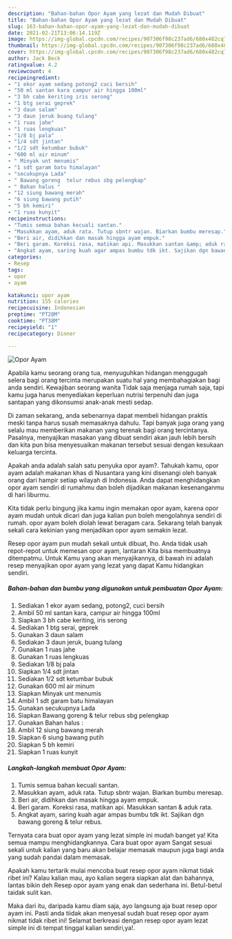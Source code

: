```yaml
---
description: "Bahan-bahan Opor Ayam yang lezat dan Mudah Dibuat"
title: "Bahan-bahan Opor Ayam yang lezat dan Mudah Dibuat"
slug: 163-bahan-bahan-opor-ayam-yang-lezat-dan-mudah-dibuat
date: 2021-02-21T13:06:14.119Z
image: https://img-global.cpcdn.com/recipes/907306f98c237ad6/680x482cq70/opor-ayam-foto-resep-utama.jpg
thumbnail: https://img-global.cpcdn.com/recipes/907306f98c237ad6/680x482cq70/opor-ayam-foto-resep-utama.jpg
cover: https://img-global.cpcdn.com/recipes/907306f98c237ad6/680x482cq70/opor-ayam-foto-resep-utama.jpg
author: Jack Beck
ratingvalue: 4.2
reviewcount: 4
recipeingredient:
- "1 ekor ayam sedang potong2 cuci bersih"
- "50 ml santan kara campur air hingga 100ml"
- "3 bh cabe keriting iris serong"
- "1 btg serai geprek"
- "3 daun salam"
- "3 daun jeruk buang tulang"
- "1 ruas jahe"
- "1 ruas lengkuas"
- "1/8 bj pala"
- "1/4 sdt jintan"
- "1/2 sdt ketumbar bubuk"
- "600 ml air minum"
- " Minyak unt menumis"
- "1 sdt garam batu himalayan"
- "secukupnya Lada"
- " Bawang goreng  telur rebus sbg pelengkap"
- " Bahan halus "
- "12 siung bawang merah"
- "6 siung bawang putih"
- "5 bh kemiri"
- "1 ruas kunyit"
recipeinstructions:
- "Tumis semua bahan kecuali santan."
- "Masukkan ayam, aduk rata. Tutup sbntr wajan. Biarkan bumbu meresap."
- "Beri air, didihkan dan masak hingga ayam empuk."
- "Beri garam. Koreksi rasa, matikan api. Masukkan santan &amp; aduk rata."
- "Angkat ayam, saring kuah agar ampas bumbu tdk ikt. Sajikan dgn bawang goreng &amp; telur rebus."
categories:
- Resep
tags:
- opor
- ayam

katakunci: opor ayam 
nutrition: 155 calories
recipecuisine: Indonesian
preptime: "PT28M"
cooktime: "PT38M"
recipeyield: "1"
recipecategory: Dinner

---
```



![Opor Ayam](https://img-global.cpcdn.com/recipes/907306f98c237ad6/680x482cq70/opor-ayam-foto-resep-utama.jpg)

Apabila kamu seorang orang tua, menyuguhkan hidangan menggugah selera bagi orang tercinta merupakan suatu hal yang membahagiakan bagi anda sendiri. Kewajiban seorang  wanita Tidak saja menjaga rumah saja, tapi kamu juga harus menyediakan keperluan nutrisi terpenuhi dan juga santapan yang dikonsumsi anak-anak mesti sedap.

Di zaman  sekarang, anda sebenarnya dapat membeli hidangan praktis meski tanpa harus susah memasaknya dahulu. Tapi banyak juga orang yang selalu mau memberikan makanan yang terenak bagi orang tercintanya. Pasalnya, menyajikan masakan yang dibuat sendiri akan jauh lebih bersih dan kita pun bisa menyesuaikan makanan tersebut sesuai dengan kesukaan keluarga tercinta. 



Apakah anda adalah salah satu penyuka opor ayam?. Tahukah kamu, opor ayam adalah makanan khas di Nusantara yang kini disenangi oleh banyak orang dari hampir setiap wilayah di Indonesia. Anda dapat menghidangkan opor ayam sendiri di rumahmu dan boleh dijadikan makanan kesenanganmu di hari liburmu.

Kita tidak perlu bingung jika kamu ingin memakan opor ayam, karena opor ayam mudah untuk dicari dan juga kalian pun boleh mengolahnya sendiri di rumah. opor ayam boleh diolah lewat beragam cara. Sekarang telah banyak sekali cara kekinian yang menjadikan opor ayam semakin lezat.

Resep opor ayam pun mudah sekali untuk dibuat, lho. Anda tidak usah repot-repot untuk memesan opor ayam, lantaran Kita bisa membuatnya ditempatmu. Untuk Kamu yang akan menyajikannya, di bawah ini adalah resep menyajikan opor ayam yang lezat yang dapat Kamu hidangkan sendiri.

<!--inarticleads1-->

##### Bahan-bahan dan bumbu yang digunakan untuk pembuatan Opor Ayam:

1. Sediakan 1 ekor ayam sedang, potong2, cuci bersih
1. Ambil 50 ml santan kara, campur air hingga 100ml
1. Siapkan 3 bh cabe keriting, iris serong
1. Sediakan 1 btg serai, geprek
1. Gunakan 3 daun salam
1. Sediakan 3 daun jeruk, buang tulang
1. Gunakan 1 ruas jahe
1. Gunakan 1 ruas lengkuas
1. Sediakan 1/8 bj pala
1. Siapkan 1/4 sdt jintan
1. Sediakan 1/2 sdt ketumbar bubuk
1. Gunakan 600 ml air minum
1. Siapkan  Minyak unt menumis
1. Ambil 1 sdt garam batu himalayan
1. Gunakan secukupnya Lada
1. Siapkan  Bawang goreng &amp; telur rebus sbg pelengkap
1. Gunakan  Bahan halus :
1. Ambil 12 siung bawang merah
1. Siapkan 6 siung bawang putih
1. Siapkan 5 bh kemiri
1. Siapkan 1 ruas kunyit




<!--inarticleads2-->

##### Langkah-langkah membuat Opor Ayam:

1. Tumis semua bahan kecuali santan.
1. Masukkan ayam, aduk rata. Tutup sbntr wajan. Biarkan bumbu meresap.
1. Beri air, didihkan dan masak hingga ayam empuk.
1. Beri garam. Koreksi rasa, matikan api. Masukkan santan &amp; aduk rata.
1. Angkat ayam, saring kuah agar ampas bumbu tdk ikt. Sajikan dgn bawang goreng &amp; telur rebus.




Ternyata cara buat opor ayam yang lezat simple ini mudah banget ya! Kita semua mampu menghidangkannya. Cara buat opor ayam Sangat sesuai sekali untuk kalian yang baru akan belajar memasak maupun juga bagi anda yang sudah pandai dalam memasak.

Apakah kamu tertarik mulai mencoba buat resep opor ayam nikmat tidak ribet ini? Kalau kalian mau, ayo kalian segera siapkan alat dan bahannya, lantas bikin deh Resep opor ayam yang enak dan sederhana ini. Betul-betul taidak sulit kan. 

Maka dari itu, daripada kamu diam saja, ayo langsung aja buat resep opor ayam ini. Pasti anda tiidak akan menyesal sudah buat resep opor ayam nikmat tidak ribet ini! Selamat berkreasi dengan resep opor ayam lezat simple ini di tempat tinggal kalian sendiri,ya!.

